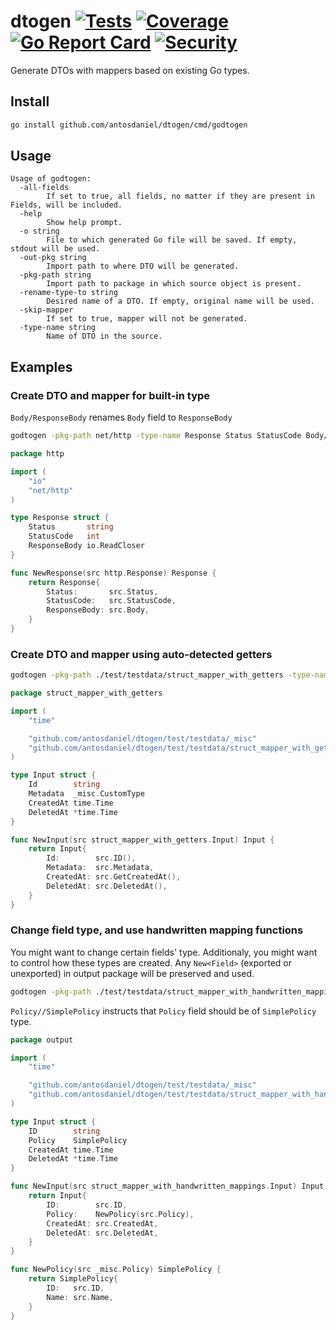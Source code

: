 # dtogen [![Tests](https://github.com/antosdaniel/dtogen/actions/workflows/test.yml/badge.svg)](https://github.com/antosdaniel/dtogen/actions) [![Coverage](https://coveralls.io/repos/github/antosdaniel/dtogen/badge.svg)](https://coveralls.io/github/antosdaniel/dtogen) [![Go Report Card](https://goreportcard.com/badge/github.com/antosdaniel/dtogen)](https://goreportcard.com/report/github.com/antosdaniel/dtogen) [![Security](https://github.com/antosdaniel/dtogen/actions/workflows/security.yml/badge.svg)](https://github.com/antosdaniel/dtogen/actions)

Generate DTOs with mappers based on existing Go types.

## Install

```sh
go install github.com/antosdaniel/dtogen/cmd/godtogen
```

## Usage

```
Usage of godtogen:
  -all-fields
        If set to true, all fields, no matter if they are present in Fields, will be included.
  -help
        Show help prompt.
  -o string
        File to which generated Go file will be saved. If empty, stdout will be used.
  -out-pkg string
        Import path to where DTO will be generated.
  -pkg-path string
        Import path to package in which source object is present.
  -rename-type-to string
        Desired name of a DTO. If empty, original name will be used.
  -skip-mapper
        If set to true, mapper will not be generated.
  -type-name string
        Name of DTO in the source.
```

## Examples

### Create DTO and mapper for built-in type

`Body/ResponseBody` renames `Body` field to `ResponseBody`

```sh
godtogen -pkg-path net/http -type-name Response Status StatusCode Body/ResponseBody Request
```

```go
package http

import (
	"io"
	"net/http"
)

type Response struct {
	Status       string
	StatusCode   int
	ResponseBody io.ReadCloser
}

func NewResponse(src http.Response) Response {
	return Response{
		Status:       src.Status,
		StatusCode:   src.StatusCode,
		ResponseBody: src.Body,
	}
}
```

### Create DTO and mapper using auto-detected getters

```sh
godtogen -pkg-path ./test/testdata/struct_mapper_with_getters -type-name Input
```

```go
package struct_mapper_with_getters

import (
    "time"

    "github.com/antosdaniel/dtogen/test/testdata/_misc"
    "github.com/antosdaniel/dtogen/test/testdata/struct_mapper_with_getters"
)

type Input struct {
    Id        string
    Metadata  _misc.CustomType
    CreatedAt time.Time
    DeletedAt *time.Time
}

func NewInput(src struct_mapper_with_getters.Input) Input {
    return Input{
        Id:        src.ID(),
        Metadata:  src.Metadata,
        CreatedAt: src.GetCreatedAt(),
        DeletedAt: src.DeletedAt(),
    }
}
```

### Change field type, and use handwritten mapping functions

You might want to change certain fields' type. Additionaly, you might want to control how these types are created. Any `New<Field>` (exported or unexported) in output package will be preserved and used.

```sh
godtogen -pkg-path ./test/testdata/struct_mapper_with_handwritten_mappings -out-pkg ./test/testdata/struct_mapper_with_handwritten_mappings/output -type-name Input -all-fields Policy//SimplePolicy
```

`Policy//SimplePolicy` instructs that `Policy` field should be of `SimplePolicy` type.

```go
package output

import (
	"time"

	"github.com/antosdaniel/dtogen/test/testdata/_misc"
	"github.com/antosdaniel/dtogen/test/testdata/struct_mapper_with_handwritten_mappings"
)

type Input struct {
	ID        string
	Policy    SimplePolicy
	CreatedAt time.Time
	DeletedAt *time.Time
}

func NewInput(src struct_mapper_with_handwritten_mappings.Input) Input {
	return Input{
		ID:        src.ID,
		Policy:    NewPolicy(src.Policy),
		CreatedAt: src.CreatedAt,
		DeletedAt: src.DeletedAt,
	}
}

func NewPolicy(src _misc.Policy) SimplePolicy {
	return SimplePolicy{
		ID:   src.ID,
		Name: src.Name,
	}
}
```
